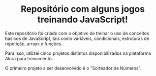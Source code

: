 <h1 align="center"> Repositório com alguns jogos treinando JavaScript! </h1>

<p>Este repositório foi criado com o objetivo de treinar o uso de conceitos básicos de JavaScript, tais como variáveis, condicionais, estruturas de repetição, arrays e funções.</p>

<p>Para isso, utilizei cinco projetos distintos disponibilizados na plataforma Alura para treinamento.</p>

<p>O primeiro projeto a ser desenvolvido é o "Sorteador de Números".</p>